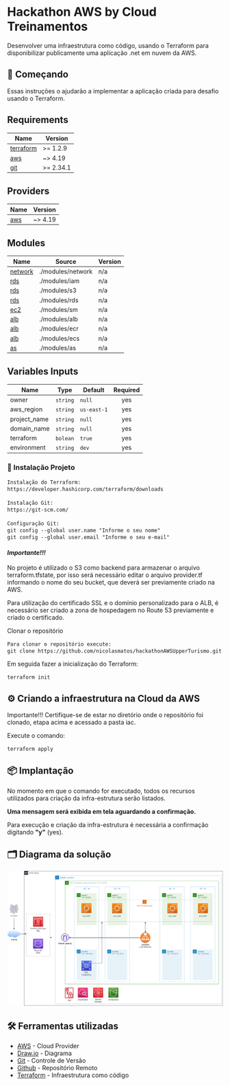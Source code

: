 # Hackathon AWS by Cloud Treinamentos

Desenvolver uma infraestrutura como código, usando o Terraform para disponibilizar publicamente uma aplicação .net em nuvem da AWS.

## 🚀 Começando

Essas instruções o ajudarão a implementar a aplicação criada para desafio usando o Terraform.

## Requirements

| Name | Version |
|------|---------|
| <a name="requirement_terraform"></a> [terraform](#requirement\_terraform) | >= 1.2.9 |
| <a name="requirement_aws"></a> [aws](#requirement\_aws) | ~> 4.19 |
| <a name="git"></a> [git](#requirement\_git) | >= 2.34.1 |

## Providers

| Name | Version |
|------|---------|
| <a name="provider_aws"></a> [aws](#provider\_aws) | ~> 4.19 |

## Modules

| Name | Source | Version |
|------|--------|---------|
| <a name="module_network"></a> [network](#module\network) | ./modules/network | n/a |
| <a name="module_iam"></a> [rds](#module\iam) | ./modules/iam | n/a |
| <a name="module_s3"></a> [rds](#module\s3) | ./modules/s3 | n/a |
| <a name="module_rds"></a> [rds](#module\rds) | ./modules/rds | n/a |
| <a name="module_sm"></a> [ec2](#module\sm) | ./modules/sm | n/a |
| <a name="module_alb"></a> [alb](#module\alb) | ./modules/alb | n/a |
| <a name="module_ecr"></a> [alb](#module\ecr) | ./modules/ecr | n/a |
| <a name="module_ecs"></a> [alb](#module\ecs) | ./modules/ecs | n/a |
| <a name="module_as"></a>  [as](#module\as)   | ./modules/as  | n/a |

## Variables Inputs

| Name | Type | Default | Required |
|------|------|---------|:--------:|
| <a name="owner"></a> owner | `string` | `null` | yes |
| <a name="aws_region"></a> aws_region | `string` | `us-east-1` | yes |
| <a name="project_name"></a> project_name | `string` | `null` | yes |
| <a name="domain_name"></a> domain_name | `string` | `null` | yes |
| <a name="terraform"></a> terraform | `bolean` | `true` | yes |
| <a name="environment"></a> environment | `string` | `dev` | yes |

### 🔧 Instalação Projeto

```
Instalação do Terraform:
https://developer.hashicorp.com/terraform/downloads

Instalação Git:
https://git-scm.com/

Configuração Git:
git config --global user.name "Informe o seu nome"
git config --global user.email "Informe o seu e-mail"
```

#### ***Importante!!!***

No projeto é utilizado o S3 como backend para armazenar o arquivo terraform.tfstate, por isso será necessário editar o arquivo provider.tf informando o nome do seu bucket, que deverá ser previamente criado na AWS.

Para utilização do certificado SSL e o domínio personalizado para o ALB, é necessário ser criado a zona de hospedagem no Route 53 previamente e criado o certificado.

Clonar o repositório
```
Para clonar o repositório execute:
git clone https://github.com/nicolasmatos/hackathonAWSUpperTurismo.git
```

Em seguida fazer a inicialização do Terraform:

```
terraform init
```

## ⚙️ Criando a infraestrutura na Cloud da AWS

Importante!!!
Certifique-se de estar no diretório onde o repositório foi clonado, etapa acima e acessado a pasta iac.

Execute o comando:
```
terraform apply
```

## 📦 Implantação

No momento em que o comando for executado, todos os recursos utilizados para criação da infra-estrutura serão listados.

**Uma mensagem será exibida em tela aguardando a confirmação.**

Para execução e criação da infra-estrutura é necessária a confirmação digitando **"y"** (yes).

## 🗂️ Diagrama da solução

![Serviços AWS utilizados!](/diagram/diagram.png "Serviços AWS utilizados")

## 🛠️ Ferramentas utilizadas

* [AWS](https://aws.amazon.com/pt/console/) - Cloud Provider
* [Draw.io](https://draw.io/) - Diagrama
* [Git](https://git-scm.com/downloads) - Controle de Versão
* [Github](https://github.com/) - Repositório Remoto
* [Terraform](https://developer.hashicorp.com/terraform/downloads) - Infraestrutura como código

